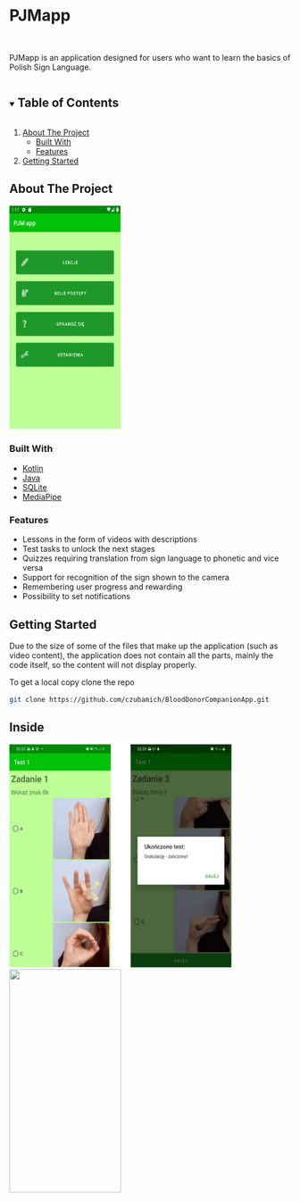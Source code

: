 # PJMapp


<!-- PROJECT LOGO -->
<br />
  <p align="left">
    PJMapp is an application designed for users who want to learn the basics of Polish Sign Language.
</p>

<!-- TABLE OF CONTENTS -->
<details open="open">
  <summary><h2 style="display: inline-block">Table of Contents</h2></summary>
  <ol>
    <li>
      <a href="#about-the-project">About The Project</a>
      <ul>
        <li><a href="#built-with">Built With</a></li>
        <li><a href="#features">Features</a></li>
      </ul>
    </li>
    <li>
      <a href="#getting-started">Getting Started</a>
    </li>
  </ol>
</details>



<!-- ABOUT THE PROJECT -->
## About The Project
<img src="https://github.com/annasli378/PJMapp/blob/main/app_home.jpeg" width="200" height="400" />

### Built With

* [Kotlin](https://kotlinlang.org/)
* [Java](https://docs.oracle.com/javase/8/docs/technotes/guides/language/index.html)
* [SQLite](https://www.devart.com/litedac/features.html?gclid=Cj0KCQjw3JanBhCPARIsAJpXTx5td1BJGCOnxJPeVH9fV2RNtVE-BvexcpeKcNK75Q0lIUrK00HVaa4aAvgiEALw_wcB)
* [MediaPipe](https://developers.google.com/mediapipe)

### Features
* Lessons in the form of videos with descriptions
* Test tasks to unlock the next stages
* Quizzes requiring translation from sign language to phonetic and vice versa
* Support for recognition of the sign shown to the camera
* Remembering user progress and rewarding
* Possibility to set notifications

<!-- GETTING STARTED -->
## Getting Started

Due to the size of some of the files that make up the application (such as video content), the application does not contain all the parts, mainly the code itself, so the content will not display properly.

To get a local copy clone the repo
   ```sh
   git clone https://github.com/czubamich/BloodDonorCompanionApp.git
   ```

<!-- APP -->
##  Inside

<img src="https://github.com/annasli378/PJMapp/blob/main/app_test_uk.jpeg" width="400" height="400" />

<img src="https://github.com/annasli378/PJMapp/blob/main/app_znak_pokazany.jpeg" width="200" height="400" />



<!-- README created using the following template -->
<!-- https://github.com/othneildrew/Best-README-Template -->
